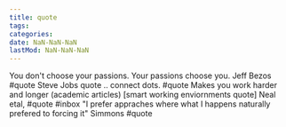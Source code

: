 ```yaml
---
title: quote
tags:
categories:
date: NaN-NaN-NaN
lastMod: NaN-NaN-NaN
---
```


You don't choose your passions. Your passions choose you. Jeff Bezos #quote
Steve Jobs quote .. connect dots. #quote
Makes you work harder and longer (academic articles) [smart working enviornments quote] Neal etal, #quote #inbox
"I prefer appraches where what I happens naturally prefered to forcing it" Simmons #quote